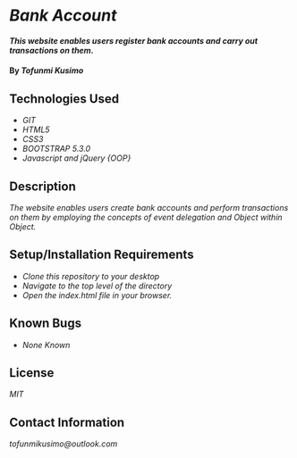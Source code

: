 # _Bank Account_

#### _This website enables users register bank accounts and carry out transactions on them._

#### By _**Tofunmi Kusimo**_

## Technologies Used

* _GIT_
* _HTML5_
* _CSS3_
* _BOOTSTRAP 5.3.0_
* _Javascript and jQuery {OOP}_


## Description

_The website enables users create bank accounts and perform transactions on them by employing the concepts of event delegation and Object within Object._

## Setup/Installation Requirements

* _Clone this repository to your desktop_
* _Navigate to the top level of the directory_
* _Open the index.html file in your browser._


## Known Bugs

* _None Known_


## License

_MIT_

## Contact Information

_tofunmikusimo@outlook.com_